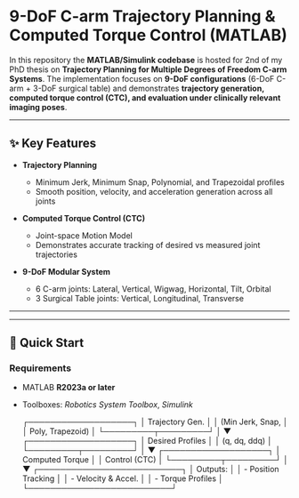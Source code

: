 # 9-DoF C-arm Trajectory Planning & Computed Torque Control (MATLAB)

In this repository the **MATLAB/Simulink codebase** is hosted for 2nd of my PhD thesis on **Trajectory Planning for Multiple Degrees of Freedom C-arm Systems**. The implementation focuses on **9-DoF configurations** (6-DoF C-arm + 3-DoF surgical table) and demonstrates **trajectory generation, computed torque control (CTC), and evaluation under clinically relevant imaging poses**. 

---

## ✨ Key Features
- **Trajectory Planning**
  - Minimum Jerk, Minimum Snap, Polynomial, and Trapezoidal profiles
  - Smooth position, velocity, and acceleration generation across all joints

- **Computed Torque Control (CTC)**
  - Joint-space Motion Model
  - Demonstrates accurate tracking of desired vs measured joint trajectories

- **9-DoF Modular System**
  - 6 C-arm joints: Lateral, Vertical, Wigwag, Horizontal, Tilt, Orbital  
  - 3 Surgical Table joints: Vertical, Longitudinal, Transverse

---

---

## 🚀 Quick Start
### Requirements
- MATLAB **R2023a or later**  
- Toolboxes: *Robotics System Toolbox*, *Simulink*

   ┌───────────────────┐
   │  Trajectory Gen.  │
   │  (Min Jerk, Snap, │
   │  Poly, Trapezoid) │
   └─────────┬─────────┘
             │
             ▼
   ┌───────────────────┐
   │  Desired Profiles │
   │  (q, dq, ddq)     │
   └─────────┬─────────┘
             │
             ▼
   ┌───────────────────┐
   │  Computed Torque  │
   │  Control (CTC)    │
   └─────────┬─────────┘
             │
             ▼
   ┌──────────────────────────┐
   │  Outputs:                │
   │  - Position Tracking     │
   │  - Velocity & Accel.     │
   │  - Torque Profiles       │
   └──────────────────────────┘

